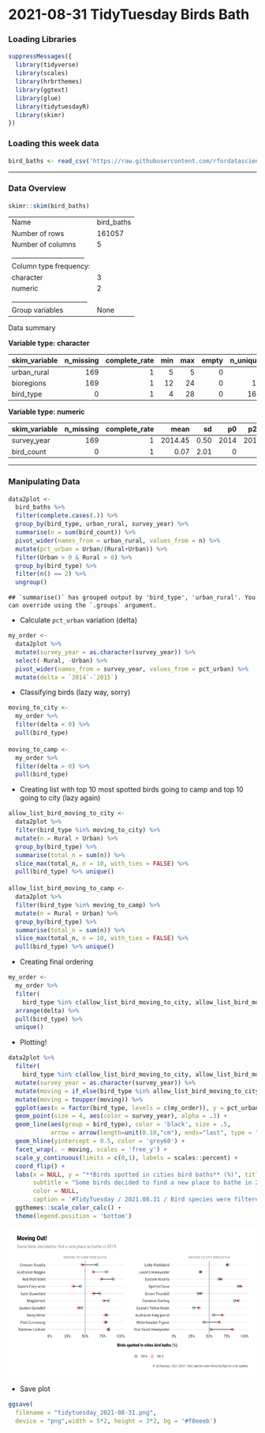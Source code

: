 2021-08-31 TidyTuesday Birds Bath
================

### Loading Libraries

``` r
suppressMessages({
  library(tidyverse)
  library(scales)
  library(hrbrthemes)
  library(ggtext)
  library(glue)
  library(tidytuesdayR)
  library(skimr)
})
```

### Loading this week data

``` r
bird_baths <- read_csv('https://raw.githubusercontent.com/rfordatascience/tidytuesday/master/data//2021/2021-08-31/bird_baths.csv')
```

------------------------------------------------------------------------

### Data Overview

``` r
skimr::skim(bird_baths)
```

|                                                  |             |
|:-------------------------------------------------|:------------|
| Name                                             | bird\_baths |
| Number of rows                                   | 161057      |
| Number of columns                                | 5           |
| \_\_\_\_\_\_\_\_\_\_\_\_\_\_\_\_\_\_\_\_\_\_\_   |             |
| Column type frequency:                           |             |
| character                                        | 3           |
| numeric                                          | 2           |
| \_\_\_\_\_\_\_\_\_\_\_\_\_\_\_\_\_\_\_\_\_\_\_\_ |             |
| Group variables                                  | None        |

Data summary

**Variable type: character**

| skim\_variable | n\_missing | complete\_rate | min | max | empty | n\_unique | whitespace |
|:---------------|-----------:|---------------:|----:|----:|------:|----------:|-----------:|
| urban\_rural   |        169 |              1 |   5 |   5 |     0 |         2 |          0 |
| bioregions     |        169 |              1 |  12 |  24 |     0 |        10 |          0 |
| bird\_type     |          0 |              1 |   4 |  28 |     0 |       169 |          0 |

**Variable type: numeric**

| skim\_variable | n\_missing | complete\_rate |    mean |   sd |   p0 |  p25 |  p50 |  p75 | p100 | hist  |
|:---------------|-----------:|---------------:|--------:|-----:|-----:|-----:|-----:|-----:|-----:|:------|
| survey\_year   |        169 |              1 | 2014.45 | 0.50 | 2014 | 2014 | 2014 | 2015 | 2015 | ▇▁▁▁▆ |
| bird\_count    |          0 |              1 |    0.07 | 2.01 |    0 |    0 |    0 |    0 |  292 | ▇▁▁▁▁ |

------------------------------------------------------------------------

### Manipulating Data

``` r
data2plot <-
  bird_baths %>%
  filter(complete.cases(.)) %>%
  group_by(bird_type, urban_rural, survey_year) %>% 
  summarise(n = sum(bird_count)) %>%
  pivot_wider(names_from = urban_rural, values_from = n) %>%
  mutate(pct_urban = Urban/(Rural+Urban)) %>%
  filter(Urban > 0 & Rural > 0) %>%
  group_by(bird_type) %>%
  filter(n() == 2) %>%
  ungroup()
```

    ## `summarise()` has grouped output by 'bird_type', 'urban_rural'. You can override using the `.groups` argument.

-   Calculate `pct_urban` variation (delta)

``` r
my_order <-
  data2plot %>%
  mutate(survey_year = as.character(survey_year)) %>%
  select(-Rural, -Urban) %>%
  pivot_wider(names_from = survey_year, values_from = pct_urban) %>%
  mutate(delta = `2014`-`2015`)
```

-   Classifying birds (lazy way, sorry)

``` r
moving_to_city <-
  my_order %>%
  filter(delta < 0) %>%
  pull(bird_type)

moving_to_camp <-
  my_order %>%
  filter(delta > 0) %>%
  pull(bird_type)
```

-   Creating list with top 10 most spotted birds going to camp and top
    10 going to city (lazy again)

``` r
allow_list_bird_moving_to_city <-
  data2plot %>%
  filter(bird_type %in% moving_to_city) %>%
  mutate(n = Rural + Urban) %>%
  group_by(bird_type) %>%
  summarise(total_n = sum(n)) %>%
  slice_max(total_n, n = 10, with_ties = FALSE) %>%
  pull(bird_type) %>% unique()

allow_list_bird_moving_to_camp <-
  data2plot %>%
  filter(bird_type %in% moving_to_camp) %>%
  mutate(n = Rural + Urban) %>%
  group_by(bird_type) %>%
  summarise(total_n = sum(n)) %>%
  slice_max(total_n, n = 10, with_ties = FALSE) %>%
  pull(bird_type) %>% unique()
```

-   Creating final ordering

``` r
my_order <-
  my_order %>%
  filter(
    bird_type %in% c(allow_list_bird_moving_to_city, allow_list_bird_moving_to_camp)) %>%
  arrange(delta) %>%
  pull(bird_type) %>% 
  unique()
```

-   Plotting!

``` r
data2plot %>%
  filter(
    bird_type %in% c(allow_list_bird_moving_to_city, allow_list_bird_moving_to_camp)) %>%
  mutate(survey_year = as.character(survey_year)) %>%
  mutate(moving = if_else(bird_type %in% allow_list_bird_moving_to_city, 'Moving to city bird baths', 'Moving to camp bird baths')) %>%
  mutate(moving = toupper(moving)) %>%
  ggplot(aes(x = factor(bird_type, levels = c(my_order)), y = pct_urban, )) +
  geom_point(size = 4, aes(color = survey_year), alpha = .3) +
  geom_line(aes(group = bird_type), color = 'black', size = .5,
            arrow = arrow(length=unit(0.10,"cm"), ends="last", type = "closed")) +
  geom_hline(yintercept = 0.5, color = 'grey60') +
  facet_wrap(. ~ moving, scales = 'free_y') +
  scale_y_continuous(limits = c(0,1), labels = scales::percent) +
  coord_flip() +
  labs(x = NULL, y = "**Birds spotted in cities bird baths** (%)", title = "Moving Out!",
       subtitle = "Some birds decided to find a new place to bathe in 2015.",
       color = NULL,
       caption = '#TidyTuesday / 2021.08.31 / Bird species were filtered by highest birds spotted') +
  ggthemes::scale_color_calc() +
  theme(legend.position = 'bottom')
```

![](source_files/figure-gfm/unnamed-chunk-8-1.png)<!-- -->

-   Save plot

``` r
ggsave(
  filename = "tidytuesday_2021-08-31.png",
  device = "png",width = 5*2, height = 3*2, bg = '#f0eeeb')  
```
